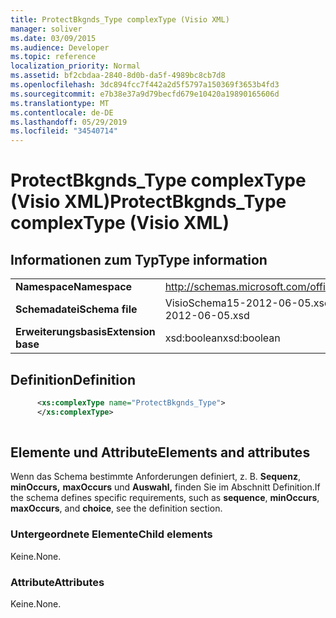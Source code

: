 ```yaml
---
title: ProtectBkgnds_Type complexType (Visio XML)
manager: soliver
ms.date: 03/09/2015
ms.audience: Developer
ms.topic: reference
localization_priority: Normal
ms.assetid: bf2cbdaa-2840-8d0b-da5f-4989bc8cb7d8
ms.openlocfilehash: 3dc894fcc7f442a2d5f5797a150369f3653b4fd3
ms.sourcegitcommit: e7b38e37a9d79becfd679e10420a19890165606d
ms.translationtype: MT
ms.contentlocale: de-DE
ms.lasthandoff: 05/29/2019
ms.locfileid: "34540714"
---
```

# <a name="protectbkgnds_type-complextype-visio-xml"></a><span data-ttu-id="e8868-102">ProtectBkgnds_Type complexType (Visio XML)</span><span class="sxs-lookup"><span data-stu-id="e8868-102">ProtectBkgnds_Type complexType (Visio XML)</span></span>

## <a name="type-information"></a><span data-ttu-id="e8868-103">Informationen zum Typ</span><span class="sxs-lookup"><span data-stu-id="e8868-103">Type information</span></span>

|||
|:-----|:-----|
|<span data-ttu-id="e8868-104">**Namespace**</span><span class="sxs-lookup"><span data-stu-id="e8868-104">**Namespace**</span></span> <br/> |http://schemas.microsoft.com/office/visio/2011/1/core  <br/> |
|<span data-ttu-id="e8868-105">**Schemadatei**</span><span class="sxs-lookup"><span data-stu-id="e8868-105">**Schema file**</span></span> <br/> |<span data-ttu-id="e8868-106">VisioSchema15-2012-06-05.xsd</span><span class="sxs-lookup"><span data-stu-id="e8868-106">VisioSchema15-2012-06-05.xsd</span></span>  <br/> |
|<span data-ttu-id="e8868-107">**Erweiterungsbasis**</span><span class="sxs-lookup"><span data-stu-id="e8868-107">**Extension base**</span></span> <br/> |<span data-ttu-id="e8868-108">xsd:boolean</span><span class="sxs-lookup"><span data-stu-id="e8868-108">xsd:boolean</span></span>  <br/> |
   
## <a name="definition"></a><span data-ttu-id="e8868-109">Definition</span><span class="sxs-lookup"><span data-stu-id="e8868-109">Definition</span></span>

```XML
      <xs:complexType name="ProtectBkgnds_Type">
      </xs:complexType>
      
```

## <a name="elements-and-attributes"></a><span data-ttu-id="e8868-110">Elemente und Attribute</span><span class="sxs-lookup"><span data-stu-id="e8868-110">Elements and attributes</span></span>

<span data-ttu-id="e8868-111">Wenn das Schema bestimmte Anforderungen definiert, z. B. **Sequenz**, **minOccurs,** **maxOccurs** und **Auswahl,** finden Sie im Abschnitt Definition.</span><span class="sxs-lookup"><span data-stu-id="e8868-111">If the schema defines specific requirements, such as **sequence**, **minOccurs**, **maxOccurs**, and **choice**, see the definition section.</span></span> 
  
### <a name="child-elements"></a><span data-ttu-id="e8868-112">Untergeordnete Elemente</span><span class="sxs-lookup"><span data-stu-id="e8868-112">Child elements</span></span>

<span data-ttu-id="e8868-113">Keine.</span><span class="sxs-lookup"><span data-stu-id="e8868-113">None.</span></span>
  
### <a name="attributes"></a><span data-ttu-id="e8868-114">Attribute</span><span class="sxs-lookup"><span data-stu-id="e8868-114">Attributes</span></span>

<span data-ttu-id="e8868-115">Keine.</span><span class="sxs-lookup"><span data-stu-id="e8868-115">None.</span></span>
  

